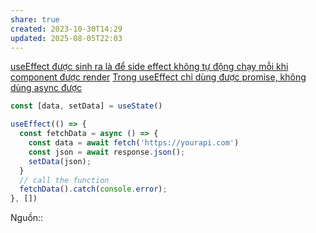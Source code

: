 ```yaml
---
share: true
created: 2023-10-30T14:29
updated: 2025-08-05T22:03
---
```

[useEffect được sinh ra là để side effect không tự động chạy mỗi khi component được render](./useEffect%20%C4%91%C6%B0%E1%BB%A3c%20sinh%20ra%20l%C3%A0%20%C4%91%E1%BB%83%20side%20effect%20kh%C3%B4ng%20t%E1%BB%B1%20%C4%91%E1%BB%99ng%20ch%E1%BA%A1y%20m%E1%BB%97i%20khi%20component%20%C4%91%C6%B0%E1%BB%A3c%20render.md)
[Trong useEffect chỉ dùng được promise, không dùng async được](./Trong%20useEffect%20ch%E1%BB%89%20d%C3%B9ng%20%C4%91%C6%B0%E1%BB%A3c%20promise,%20kh%C3%B4ng%20d%C3%B9ng%20async%20%C4%91%C6%B0%E1%BB%A3c.md) 
```ts
const [data, setData] = useState()

useEffect(() => {
  const fetchData = async () => {
    const data = await fetch('https://yourapi.com')
    const json = await response.json();
    setData(json);
  }
  // call the function
  fetchData().catch(console.error);
}, [])
```
Nguồn:: 